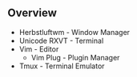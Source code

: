 ## Overview
+ Herbstluftwm - Window Manager
+ Unicode RXVT - Terminal
+ Vim          - Editor
  * Vim Plug   - Plugin Manager
+ Tmux         - Terminal Emulator

